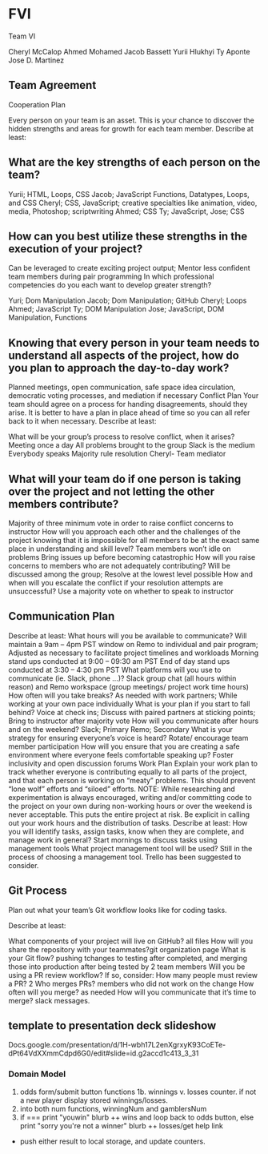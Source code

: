 # FVI

Team VI

Cheryl McCalop
Ahmed Mohamed
Jacob Bassett
Yurii Hlukhyi
Ty Aponte
Jose D. Martinez

## Team Agreement

Cooperation Plan

Every person on your team is an asset. This is your chance to discover the hidden strengths and areas for growth for each team member.
Describe at least:

## What are the key strengths of each person on the team?

Yurii; HTML, Loops, CSS
Jacob; JavaScript Functions, Datatypes, Loops, and CSS
Cheryl; CSS, JavaScript; creative specialties like animation, video, media, Photoshop; scriptwriting
Ahmed; CSS
Ty; JavaScript,
Jose; CSS

## How can you best utilize these strengths in the execution of your project?

Can be leveraged to create exciting project output; Mentor less confident team members during pair programming
In which professional competencies do you each want to develop greater strength?

Yuri; Dom Manipulation
Jacob; Dom Manipulation; GitHub
Cheryl; Loops
Ahmed; JavaScript
Ty; DOM Manipulation
Jose; JavaScript, DOM Manipulation, Functions

## Knowing that every person in your team needs to understand all aspects of the project, how do you plan to approach the day-to-day work?

Planned meetings, open communication, safe space idea circulation, democratic voting processes, and mediation if necessary
Conflict Plan
Your team should agree on a process for handing disagreements, should they arise. It is better to have a plan in place ahead of time so you can all refer back to it when necessary.
Describe at least:

What will be your group’s process to resolve conflict, when it arises?
Meeting once a day
All problems brought to the group
Slack is the medium
Everybody speaks
Majority rule resolution
Cheryl- Team mediator

## What will your team do if one person is taking over the project and not letting the other members contribute?

Majority of three minimum vote in order to raise conflict concerns to instructor
How will you approach each other and the challenges of the project knowing that it is impossible for all members to be at the exact same place in understanding and skill level?
Team members won’t idle on problems
Bring issues up before becoming catastrophic
How will you raise concerns to members who are not adequately contributing?
Will be discussed among the group; Resolve at the lowest level possible
How and when will you escalate the conflict if your resolution attempts are unsuccessful?
Use a majority vote on whether to speak to instructor

## Communication Plan

Describe at least:
What hours will you be available to communicate?
Will maintain a 9am – 4pm PST window on Remo to individual and pair program; Adjusted as necessary to facilitate project timelines and workloads
Morning stand ups conducted at 9:00 – 09:30 am PST
End of day stand ups conducted at 3:30 – 4:30 pm PST
What platforms will you use to communicate (ie. Slack, phone …)?
Slack group chat (all hours within reason) and Remo workspace (group meetings/ project work time hours)
How often will you take breaks?
As needed with work partners; While working at your own pace individually
What is your plan if you start to fall behind?
Voice at check ins; Discuss with paired partners at sticking points; Bring to instructor after majority vote
How will you communicate after hours and on the weekend?
Slack; Primary
Remo; Secondary
What is your strategy for ensuring everyone’s voice is heard?
Rotate/ encourage team member participation
How will you ensure that you are creating a safe environment where everyone feels comfortable speaking up?
Foster inclusivity and open discussion forums
Work Plan
Explain your work plan to track whether everyone is contributing equally to all parts of the project, and that each person is working on “meaty” problems. This should prevent “lone wolf” efforts and “siloed” efforts.
NOTE: While researching and experimentation is always encouraged, writing and/or committing code to the project on your own during non-working hours or over the weekend is never acceptable. This puts the entire project at risk. Be explicit in calling out your work hours and the distribution of tasks.
Describe at least:
How you will identify tasks, assign tasks, know when they are complete, and manage work in general?
Start mornings to discuss tasks using management tools
What project management tool will be used?
Still in the process of choosing a management tool. Trello has been suggested to consider. 

## Git Process

Plan out what your team’s Git workflow looks like for coding tasks.

Describe at least:

What components of your project will live on GitHub? all files
How will you share the repository with your teammates?git organization page
What is your Git flow? pushing tchanges to testing after completed, and merging those into production after being tested by 2 team members
Will you be using a PR review workflow? If so, consider:
How many people must review a PR? 2
Who merges PRs? members who did not work on the change
How often will you merge? as needed
How will you communicate that it’s time to merge? slack messages.

## template to presentation deck slideshow

Docs.google.com/presentation/d/1H-wbh17L2enXgrxyK93CoETe-dPt64VdXXmmCdpd6G0/edit#slide=id.g2accd1c413_3_31

### Domain Model

1. odds form/submit button functions 1b. winnings v. losses counter. if not a new player display stored winnings/losses.
2. into both num functions, winningNum and gamblersNum
3. if === print "youwin" blurb ++ wins and loop back to odds button, else print "sorry you're not a winner" blurb ++ losses/get help link

- push either result to local storage, and update counters.

